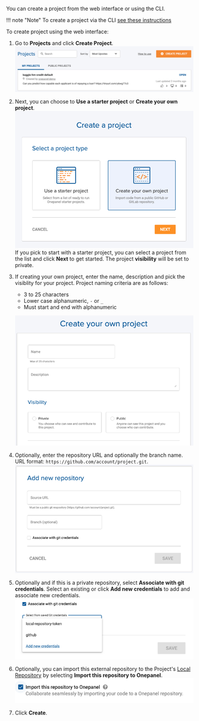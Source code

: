 You can create a project from the web interface or using the CLI.

!!! note "Note"
    To create a project via the CLI [see these instructions](/cli/projects-create)

To create project using the web interface:

1. Go to **Projects** and click **Create Project**.
![](../assets/img/create-153606.png)

2. Next, you can choose to **Use a starter project** or **Create your own project**.
![](../assets/img/create-155111.png)
If you pick to start with a starter project, you can select a project from the list and click **Next** to get started. The project **visibility** will be set to private.

3. If creating your own project, enter the name, description and pick the visiblity for your project. Project naming criteria are as follows:
    - 3 to 25 characters
    - Lower case alphanumeric, `-` or `_`
    - Must start and end with alphanumeric
    
    ![](../assets/img/create-095157.png)

4. Optionally, enter the repository URL and optionally the branch name. URL format: `https://github.com/account/project.git`.
![](../assets/img/repositories-175524.png)

5. Optionally and if this is a private repository, select **Associate with git credentials**. Select an existing or click **Add new credentials** to add and associate new credentials.
![](../assets/img/repositories-175904.png)

6. Optionally, you can import this external repository to the Project's [Local Repository](/projects/epositories/#local-repository) by selecting **Import this repository to Onepanel**.
![](../assets/img/create-094404.png)

7. Click **Create**.